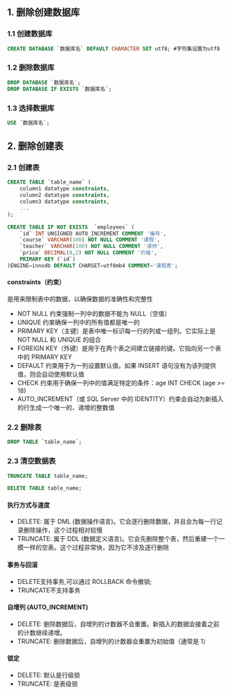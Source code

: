 ## 1. 删除创建数据库
### 1.1 创建数据库
```SQL
CREATE DATABASE `数据库名` DEFAULT CHARACTER SET utf8; #字符集设置为utf8
```
### 1.2 删除数据库
```SQL
DROP DATABASE `数据库名`;
DROP DATABASE IF EXISTS `数据库名`;
```
### 1.3 选择数据库
```SQL
USE `数据库名`;
```
## 2. 删除创建表
### 2.1  创建表
```SQL
CREATE TABLE `table_name` (
    column1 datatype constraints,
    column2 datatype constraints,
    column3 datatype constraints,
    ...
);
```
```SQL
CREATE TABLE IF NOT EXISTS  `employees` (
    `id` INT UNSIGNED AUTO_INCREMENT COMMENT '编号',
    `course` VARCHAR(100) NOT NULL COMMENT '课程',
    `teacher` VARCHAR(100) NOT NULL COMMENT '讲师',
    `price` DECIMAL(8,2) NOT NULL COMMENT '价格',
    PRIMARY KEY (`id`)
)ENGINE=innodb DEFAULT CHARSET=utf8mb4 COMMENT='课程表';
```
#### constraints（约束）
是用来限制表中的数据，以确保数据的准确性和完整性
- NOT NULL 约束强制一列中的数据不能为 NULL（空值）
- UNIQUE 约束确保一列中的所有值都是唯一的
- PRIMARY KEY（主键）是表中唯一标识每一行的列或一组列。它实际上是 NOT NULL 和 UNIQUE 的组合
- FOREIGN KEY（外键）是用于在两个表之间建立链接的键。它指向另一个表中的 PRIMARY KEY
- DEFAULT 约束用于为一列设置默认值。如果 INSERT 语句没有为该列提供值，则会自动使用默认值
- CHECK 约束用于确保一列中的值满足特定的条件：age INT CHECK (age >= 18)
- AUTO_INCREMENT（或 SQL Server 中的 IDENTITY）约束会自动为新插入的行生成一个唯一的、递增的整数值
### 2.2  删除表
```SQL
DROP TABLE `table_name`;
```
### 2.3 清空数据表
```SQL
TRUNCATE TABLE table_name;
```
```SQL
DELETE TABLE table_name;
```
#### 执行方式与速度
- DELETE: 属于 DML (数据操作语言)。它会逐行删除数据，并且会为每一行记录删除操作，这个过程相对较慢
- TRUNCATE: 属于 DDL (数据定义语言)。它会先删除整个表，然后重建一个一模一样的空表。这个过程非常快，因为它不涉及逐行删除<br>
#### 事务与回滚
- DELETE支持事务,可以通过 ROLLBACK 命令撤销;
- TRUNCATE不支持事务
#### 自增列 (AUTO_INCREMENT)
- DELETE: 删除数据后，自增列的计数器不会重置。新插入的数据会接着之前的计数继续递增。
- TRUNCATE: 删除数据后，自增列的计数器会重置为初始值（通常是 1）
#### 锁定
- DELETE: 默认是行级锁
- TRUNCATE: 是表级锁
